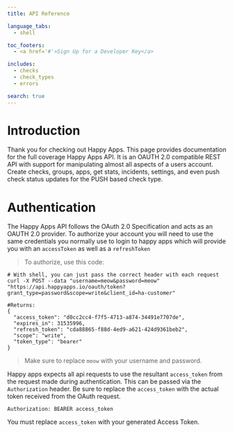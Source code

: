 ```yaml
---
title: API Reference

language_tabs:
  - shell

toc_footers:
  - <a href='#'>Sign Up for a Developer Key</a>

includes:
  - checks
  - check_types
  - errors

search: true
---
```


# Introduction

Thank you for checking out Happy Apps. This page provides documentation for the full coverage Happy Apps API. It is an OAUTH 2.0 compatible REST API with support for manipulating almost all aspects of a users account. Create checks, groups, apps, get stats, incidents, settings, and even push check status updates for the PUSH based check type.

# Authentication

The Happy Apps API follows the OAuth 2.0 Specification and acts as an OAUTH 2.0 provider. To authorize your account you will need to use the same credentials you normally use to login to happy apps which will provide you with an `accessToken` as well as a `refreshToken`

> To authorize, use this code:

```shell
# With shell, you can just pass the correct header with each request
curl -X POST --data "username=meow&password=meow" "https://api.happyapps.io/oauth/token?grant_type=password&scope=write&client_id=ha-customer"

#Returns:
{
  "access_token": "d0cc2cc4-f7f5-4713-a874-34491e7707de",
  "expires_in": 31535996,
  "refresh_token": "cda88865-f88d-4ed9-a621-424d9361beb2",
  "scope": "write",
  "token_type": "bearer"
}
```

> Make sure to replace `meow` with your username and password.

Happy apps expects all api requests to use the resultant `access_token` from the request made during authentication. This can be passed via the `Authorization` header. Be sure to replace the `access_token` with the actual token received from the OAuth request.

`Authorization: BEARER access_token`

<aside class="notice">
You must replace <code>access_token</code> with your generated Access Token.
</aside>

